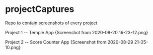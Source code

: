 # projectCaptures
Repo to contain screenshots of every project

Project 1 -- Temple App {Screenshot from 2020-08-20 16-23-12.png}

Project 2 -- Score Counter App {Screenshot from 2020-08-29 21-35-10.png}
